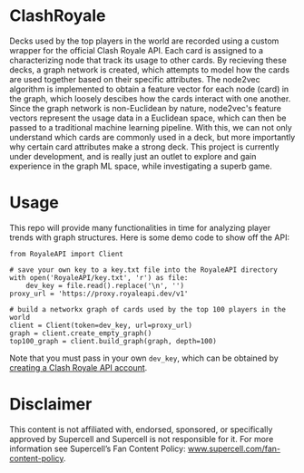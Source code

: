 
#  ClashRoyale

Decks used by the top players in the world are recorded using a custom wrapper for the official Clash Royale API. Each card is assigned to a characterizing node that track its usage to other cards. By recieving these decks, a graph network is created, which attempts to model how the cards are used together based on their specific attributes. The node2vec algorithm is implemented to obtain a feature vector for each node (card) in the graph, which loosely descibes how the cards interact with one another. Since the graph network is non-Euclidean by nature, node2vec's feature vectors represent the usage data in a Euclidean space, which can then be passed to a traditional machine learning pipeline. With this, we can not only understand which cards are commonly used in a deck, but more importantly why certain card attributes make a strong deck. This project is currently under development, and is really just an outlet to explore and gain experience in the graph ML space, while investigating a superb game. 


# Usage

This repo will provide many functionalities in time for analyzing player trends with graph structures. Here is some demo code to show off the API:

```
from RoyaleAPI import Client

# save your own key to a key.txt file into the RoyaleAPI directory
with open('RoyaleAPI/key.txt', 'r') as file:
    dev_key = file.read().replace('\n', '')
proxy_url = 'https://proxy.royaleapi.dev/v1'

# build a networkx graph of cards used by the top 100 players in the world
client = Client(token=dev_key, url=proxy_url)
graph = client.create_empty_graph()
top100_graph = client.build_graph(graph, depth=100)
```


Note that you must pass in your own `dev_key`, which can be obtained by [creating a Clash Royale API account](https://developer.clashroyale.com/#/register).

# Disclaimer

This content is not affiliated with, endorsed, sponsored, or specifically approved by Supercell and Supercell is not responsible for it. For more information see Supercell’s Fan Content Policy: www.supercell.com/fan-content-policy.
